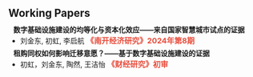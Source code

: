 <h1 id="wp"></h1>

<h2 style="margin: 50px 0px 10px;">Working Papers</h2>


<h4 style="margin:0 10px 0;">数字基础设施建设的均等化与资本化效应——来自国家智慧城市试点的证据</h4>
<ul style="margin:0 0 5px;">
  <li>刘金东, 初虹, 李启航 <strong style="color:#e74d3c; font-size: 0.95rem;">《南开经济研究》2024年第8期</strong></li>
</ul> 


<h4 style="margin:0 10px 0;">租购同权如何影响迁移意愿？——基于数字基础设施建设的证据</h4>
<ul style="margin:0 0 5px;">
  <li>初虹，刘金东, 陶然, 王洁怡 <strong style="color:#e74d3c; font-size: 0.95rem;">《财经研究》初审</strong></li>
</ul> 


